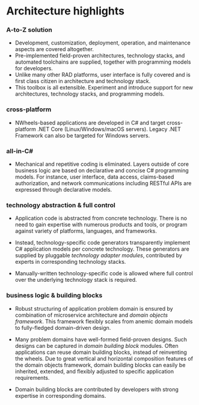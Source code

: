 # Architecture highlights

### A-to-Z solution

- Development, customization, deployment, operation, and maintenance aspects are covered altogether.
- Pre-implemented field-proven architectures, technology stacks, and automated toolchains are supplied, together with programming models for developers. 
- Unlike many other RAD platforms, user interface is fully covered and is first class citizen in  architecture and technology stack.
- This toolbox is all extensible. Experiment and introduce support for new architectures, technology stacks, and programming models.

### cross-platform

- NWheels-based applications are developed in C# and target cross-platform .NET Core (Linux/Windows/macOS servers). Legacy .NET Framework can also be targeted for Windows servers.

### all-in-C#

- Mechanical and repetitive coding is eliminated. Layers outside of core business logic are based on declarative and concise C# programming models. For instance, user interface, data access, claims-based authorization, and network communications including RESTful APIs are expressed through declarative models. 

### technology abstraction & full control

- Application code is abstracted from concrete technology. There is no need to gain expertise with numerous products and tools, or program against variety of platforms, languages, and frameworks. 

- Instead, technology-specific code generators transparently implement C# application models per concrete technology. These generators are supplied by pluggable _technology adapter modules_, contributed by experts in corresponding technology stacks.

- Manually-written technology-specific code is allowed where full control over the underlying technology stack is required.

### business logic & building blocks

- Robust structuring of application problem domain is ensured by combination of microservice architecture and _domain objects framework_. This framework flexibly scales from anemic domain models to fully-fledged domain-driven design.

- Many problem domains have well-formed field-proven designs. Such designs can be captured in _domain building block_ modules. Often applications can reuse domain building blocks, instead of reinventing the wheels. Due to great vertical and horizontal composition features of the domain objects framework, domain building blocks can easily be inherited, extended, and flexibly adjusted to specific application requirements.  

- Domain building blocks are contributed by developers with strong expertise in corresponding domains.

